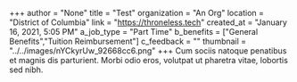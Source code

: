 +++
author = "None"
title = "Test"
organization = "An Org"
location = "District of Columbia"
link = "https://throneless.tech"
created_at = "January 16, 2021, 5:05 PM"
a_job_type = "Part Time"
b_benefits = ["General Benefits","Tuition Reimbursement"]
c_feedback = ""
thumbnail = "../../images/nYCkyrUw_92668cc6.png"
+++
Cum sociis natoque penatibus et magnis dis parturient. Morbi odio eros, volutpat ut pharetra vitae, lobortis sed nibh.
